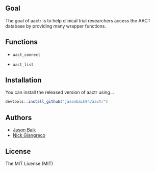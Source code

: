 
<!-- README.md is generated from README.Rmd. Please edit that file -->
Goal
----

The goal of aactr is to help clinical trial researchers access the AACT database by providing many wrapper functions.

Functions
---------

-   `aact_connect`

-   `aact_list`

Installation
------------

You can install the released version of aactr using...

``` r
devtools::install_github("jasonbaik94/aactr")
```

Authors
-------

-   [Jason Baik](joonwoob@andrew.cmu.edu)
-   [Nick Giangreco](nick.giangreco@gmail.com)

License
-------

The MIT License (MIT)
